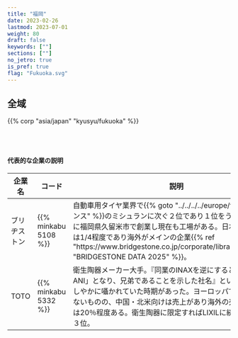 ```yaml
---
title: "福岡"
date: 2023-02-26
lastmod: 2023-07-01
weight: 80
draft: false
keywords: [""]
sections: [""]
no_jetro: true
is_pref: true
flag: "Fukuoka.svg"
---
```



<div class="main-desciption country-description">
    <h2 class="section-title">全域</h2>
    <ul class="rule-list">
    </ul>
    {{% corp "asia/japan" "kyusyu/fukuoka" %}}
</div>



<div class="container-corp mt-5" id="corp-desc" style="padding-top:50px">
    <h4 class="mb-4">代表的な企業の説明</h4>
    <table class="table table-striped table-bordered">
        <thead class="table-light">
            <tr>
                <th scope="col" class="col-width-2">企業名</th>
                <th scope="col" class="col-width-1">コード</th>
                <th scope="col" class="col-width-7">説明</th>
                <th scope="col" class="col-width-05">決算</th>
                <th scope="col" class="col-width-05">配当履歴</th>
            </tr>
        </thead>
        <tbody class="corp-desc">
            <tr>
                <td>ブリヂストン</td>
                <td>{{% minkabu 5108 %}}</td>
                <td>自動車用タイヤ業界で{{% goto "../../../../europe/france/" "フランス" %}}のミシュランに次ぐ２位であり１位をうかがう。戦前に福岡県久留米市で創業し現在も工場がある。日本国内での売上は1/4程度であり海外がメインの企業{{% ref "https://www.bridgestone.co.jp/corporate/library/data_book/" "BRIDGESTONE DATA 2025" %}}。</td>
                <td>{{% corplink "https://www.bridgestone.co.jp/ir/" %}}</td>
                <td>{{% dividend "tokyo" "5108" %}}</td>
            </tr>
            <tr>
                <td>TOTO</td>
                <td>{{% minkabu 5332 %}}</td>
                <td>衛生陶器メーカー大手。『同業のINAXを逆にすると「TOTO X ANI」となり、兄弟であることを示した社名』という噂がまことしやかに囁かれていた時期があった。ヨーロッパでは売上がすくないものの、中国・北米向けは売上があり海外の売上高構成比率は20％程度ある。衛生陶器に限定すればLIXILに続く世界シェア３位。</td>
                <td>{{% corplink "https://jp.toto.com/company/ir/" %}}</td>
                <td>{{% dividend "tokyo" "5332" %}}</td>
            </tr>
        </tbody>
    </table>
</div>